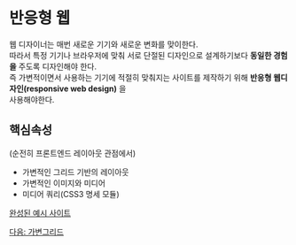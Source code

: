 # 반응형 웹  
웹 디자이너는 매번 새로운 기기와 새로운 변화를 맞이한다.  
따라서 특정 기기나 브라우저에 맞춰 서로 단절된 디자인으로 설계하기보다 __동일한 경험을__ 주도록 디자인해야 한다.  
즉 가변적이면서 사용하는 기기에 적절히 맞춰지는 사이트를 제작하기 위해 __반응형 웹디자인(responsive web design)__ 을    
사용해야한다.  


## 핵심속성  
(순전히 프론트엔드 레이아웃 관점에서)  
+ 가변적인 그리드 기반의 레이아웃  
+ 가변적인 이미지와 미디어  
+ 미디어 쿼리(CSS3 명세 모듈)   

[완성된 예시 사이트](https://responsivewebdesign.com/robot/)

[다음: 가변그리드](가변그리드.md)